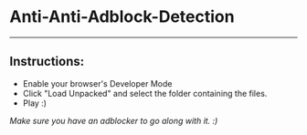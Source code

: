 # Anti-Anti-Adblock-Detection
---
## Instructions:
- Enable your browser's Developer Mode
- Click "Load Unpacked" and select the folder containing the files.
- Play :)

_Make sure you have an adblocker to go along with it. :)_